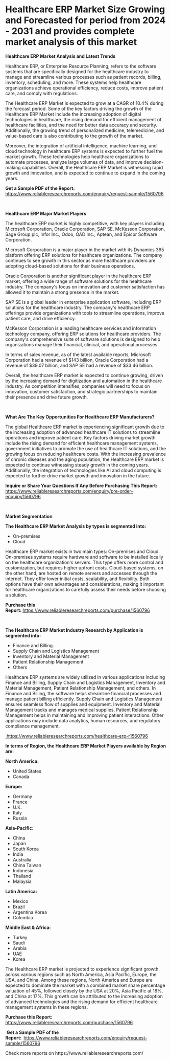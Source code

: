 <p><h1>Healthcare ERP Market Size Growing and Forecasted for period from 2024 - 2031 and provides complete market analysis of this market</h1></p><p><strong>Healthcare ERP Market Analysis and Latest Trends</strong></p>
<p><p>Healthcare ERP, or Enterprise Resource Planning, refers to the software systems that are specifically designed for the healthcare industry to manage and streamline various processes such as patient records, billing, inventory, scheduling, and more. These systems help healthcare organizations achieve operational efficiency, reduce costs, improve patient care, and comply with regulations.</p><p>The Healthcare ERP Market is expected to grow at a CAGR of 10.4% during the forecast period. Some of the key factors driving the growth of the Healthcare ERP Market include the increasing adoption of digital technologies in healthcare, the rising demand for efficient management of healthcare facilities, and the need for better data accuracy and security. Additionally, the growing trend of personalized medicine, telemedicine, and value-based care is also contributing to the growth of the market.</p><p>Moreover, the integration of artificial intelligence, machine learning, and cloud technology in healthcare ERP systems is expected to further fuel the market growth. These technologies help healthcare organizations to automate processes, analyze large volumes of data, and improve decision-making capabilities. Overall, the Healthcare ERP Market is witnessing rapid growth and innovation, and is expected to continue to expand in the coming years.</p></p>
<p><strong>Get a Sample PDF of the Report:&nbsp;</strong> <a href="https://www.reliableresearchreports.com/enquiry/request-sample/1560796">https://www.reliableresearchreports.com/enquiry/request-sample/1560796</a></p>
<p>&nbsp;</p>
<p><strong>Healthcare ERP Major Market Players</strong></p>
<p><p>The healthcare ERP market is highly competitive, with key players including Microsoft Corporation, Oracle Corporation, SAP SE, McKesson Corporation, Sage Group plc, Infor Inc., Odoo, QAD Inc., Aptean, and Epicor Software Corporation. </p><p>Microsoft Corporation is a major player in the market with its Dynamics 365 platform offering ERP solutions for healthcare organizations. The company continues to see growth in this sector as more healthcare providers are adopting cloud-based solutions for their business operations.</p><p>Oracle Corporation is another significant player in the healthcare ERP market, offering a wide range of software solutions for the healthcare industry. The company's focus on innovation and customer satisfaction has allowed it to maintain a strong presence in the market.</p><p>SAP SE is a global leader in enterprise application software, including ERP solutions for the healthcare industry. The company's healthcare ERP offerings provide organizations with tools to streamline operations, improve patient care, and drive efficiency.</p><p>McKesson Corporation is a leading healthcare services and information technology company, offering ERP solutions for healthcare providers. The company's comprehensive suite of software solutions is designed to help organizations manage their financial, clinical, and operational processes.</p><p>In terms of sales revenue, as of the latest available reports, Microsoft Corporation had a revenue of $143 billion, Oracle Corporation had a revenue of $39.07 billion, and SAP SE had a revenue of $33.46 billion.</p><p>Overall, the healthcare ERP market is expected to continue growing, driven by the increasing demand for digitization and automation in the healthcare industry. As competition intensifies, companies will need to focus on innovation, customer satisfaction, and strategic partnerships to maintain their presence and drive future growth.</p></p>
<p>&nbsp;</p>
<p><strong>What Are The Key Opportunities For Healthcare ERP Manufacturers?</strong></p>
<p><p>The global Healthcare ERP market is experiencing significant growth due to the increasing adoption of advanced healthcare IT solutions to streamline operations and improve patient care. Key factors driving market growth include the rising demand for efficient healthcare management systems, government initiatives to promote the use of healthcare IT solutions, and the growing focus on reducing healthcare costs. With the increasing prevalence of chronic diseases and the aging population, the Healthcare ERP market is expected to continue witnessing steady growth in the coming years. Additionally, the integration of technologies like AI and cloud computing is expected to further drive market growth and innovation in the future.</p></p>
<p><strong>Inquire or Share Your Questions If Any Before Purchasing This Report:</strong> <a href="https://www.reliableresearchreports.com/enquiry/pre-order-enquiry/1560796">https://www.reliableresearchreports.com/enquiry/pre-order-enquiry/1560796</a></p>
<p>&nbsp;</p>
<p><strong>Market Segmentation</strong></p>
<p><strong>The Healthcare ERP Market Analysis by types is segmented into:</strong></p>
<p><ul><li>On-premises</li><li>Cloud</li></ul></p>
<p><p>Healthcare ERP market exists in two main types: On-premises and Cloud. On-premises systems require hardware and software to be installed locally on the healthcare organization's servers. This type offers more control and customization, but requires higher upfront costs. Cloud-based systems, on the other hand, are hosted on remote servers and accessed through the internet. They offer lower initial costs, scalability, and flexibility. Both options have their own advantages and considerations, making it important for healthcare organizations to carefully assess their needs before choosing a solution.</p></p>
<p><strong>Purchase this Report:&nbsp;</strong><a href="https://www.reliableresearchreports.com/purchase/1560796">https://www.reliableresearchreports.com/purchase/1560796</a></p>
<p>&nbsp;</p>
<p><strong>The Healthcare ERP Market Industry Research by Application is segmented into:</strong></p>
<p><ul><li>Finance and Billing</li><li>Supply Chain and Logistics Management</li><li>Inventory and Material Management</li><li>Patient Relationship Management</li><li>Others</li></ul></p>
<p><p>Healthcare ERP systems are widely utilized in various applications including Finance and Billing, Supply Chain and Logistics Management, Inventory and Material Management, Patient Relationship Management, and others. In Finance and Billing, the software helps streamline financial processes and manage patient billing efficiently. Supply Chain and Logistics Management ensures seamless flow of supplies and equipment. Inventory and Material Management tracks and manages medical supplies. Patient Relationship Management helps in maintaining and improving patient interactions. Other applications may include data analytics, human resources, and regulatory compliance management.</p></p>
<p><a href="https://www.reliableresearchreports.com/healthcare-erp-r1560796">&nbsp;https://www.reliableresearchreports.com/healthcare-erp-r1560796</a></p>
<p><strong>In terms of Region, the Healthcare ERP Market Players available by Region are:</strong></p>
<p>
    <p> <strong> North America: </strong>
        <ul>
            <li>United States</li>
            <li>Canada</li>
        </ul>
        </p> 
    <p> <strong> Europe: </strong>
        <ul>
            <li>Germany</li>
            <li>France</li>
            <li>U.K.</li>
            <li>Italy</li>
            <li>Russia</li>
        </ul>
        </p> 
    <p> <strong> Asia-Pacific: </strong>
        <ul>
            <li>China</li>
            <li>Japan</li>
            <li>South Korea</li>
            <li>India</li>
            <li>Australia</li>
            <li>China Taiwan</li>
            <li>Indonesia</li>
            <li>Thailand</li>
            <li>Malaysia</li>
        </ul>
        </p> 
    <p> <strong> Latin America: </strong>
        <ul>
            <li>Mexico</li>
            <li>Brazil</li>
            <li>Argentina Korea</li>
            <li>Colombia</li>
        </ul>
        </p> 
    <p> <strong> Middle East & Africa: </strong>
        <ul>
            <li>Turkey</li>
            <li>Saudi</li>
            <li>Arabia</li>
            <li>UAE</li>
            <li>Korea</li>
        </ul>
    </p>
    </p>
<p><p>The Healthcare ERP market is projected to experience significant growth across various regions such as North America, Asia Pacific, Europe, the USA, and China. Among these regions, North America and Europe are expected to dominate the market with a combined market share percentage valuation of 45%, followed closely by the USA at 20%, Asia Pacific at 18%, and China at 17%. This growth can be attributed to the increasing adoption of advanced technologies and the rising demand for efficient healthcare management systems in these regions.</p></p>
<p><strong>Purchase this Report: </strong><a href="https://www.reliableresearchreports.com/purchase/1560796">https://www.reliableresearchreports.com/purchase/1560796</a></p>
<p>&nbsp;<strong>Get a Sample PDF of the Report:&nbsp;&nbsp;</strong><a href="https://www.reliableresearchreports.com/enquiry/request-sample/1560796">https://www.reliableresearchreports.com/enquiry/request-sample/1560796</a></p>
<p><strong></strong></p>
<p>Check more reports on https://www.reliableresearchreports.com/</p>